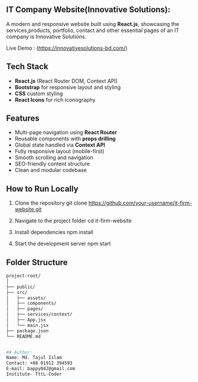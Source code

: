 ## IT Company Website(Innovative Solutions):

A modern and responsive website built using **React.js**, showcasing the services,products, portfolio, contact and other essential pages of an IT company is Innovative Solutions.

Live Demo : (https://innovativesolutions-bd.com/)

## Tech Stack

- **React.js** (React Router DOM, Context API)
- **Bootstrap** for responsive layout and styling
- **CSS** custom styling
- **React Icons** for rich iconography

## Features

- Multi-page navigation using **React Router**
- Reusable components with **props drilling**
- Global state handled via **Context API**
- Fully responsive layout (mobile-first)
- Smooth scrolling and navigation
- SEO-friendly content structure
- Clean and modular codebase

## How to Run Locally

1.  Clone the repository
    git clone https://github.com/your-username/it-firm-website.git

2.  Navigate to the project folder
    cd it-firm-website

3.  Install dependencies
    npm install

4.  Start the development server
    npm start

## Folder Structure

```bash
project-root/
│
├── public/
├── src/
│   ├── assets/
│   ├── components/
│   ├── pages/
│   ├── services/context/
│   ├── App.jsx
│   └── main.jsx
├── package.json
└── README.md


## Author:
Name: Md. Tajul Islam
Contact: +88 01912 394593
E-mail: bappy042@gmail.com
Institute- TttL-Coder
